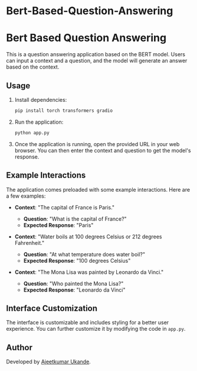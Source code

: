 # Bert-Based-Question-Answering

# Bert Based Question Answering

This is a question answering application based on the BERT model. Users can input a context and a question, and the model will generate an answer based on the context.

## Usage

1. Install dependencies:

    ```bash
    pip install torch transformers gradio
    ```

2. Run the application:

    ```bash
    python app.py
    ```

3. Once the application is running, open the provided URL in your web browser. You can then enter the context and question to get the model's response.

## Example Interactions

The application comes preloaded with some example interactions. Here are a few examples:

- **Context**: "The capital of France is Paris."
  - **Question**: "What is the capital of France?"
  - **Expected Response**: "Paris"

- **Context**: "Water boils at 100 degrees Celsius or 212 degrees Fahrenheit."
  - **Question**: "At what temperature does water boil?"
  - **Expected Response**: "100 degrees Celsius"

- **Context**: "The Mona Lisa was painted by Leonardo da Vinci."
  - **Question**: "Who painted the Mona Lisa?"
  - **Expected Response**: "Leonardo da Vinci"

## Interface Customization

The interface is customizable and includes styling for a better user experience. You can further customize it by modifying the code in `app.py`.

## Author

Developed by [Ajeetkumar Ukande](https://github.com/Ajeetkumar-Ukande).
